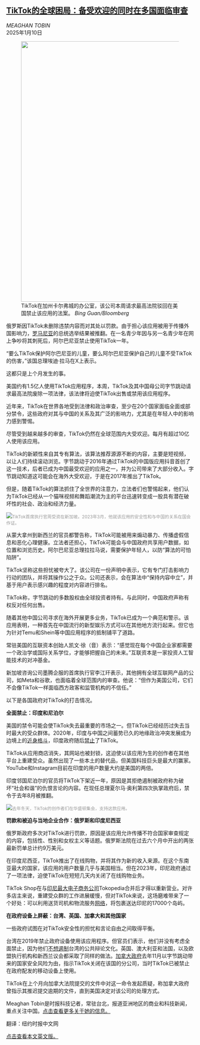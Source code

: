 <!--1736482021000-->
[TikTok的全球困局：备受欢迎的同时在多国面临审查](https://cn.nytimes.com/technology/20250110/tiktok-ban-global-legal-battles/)
------

<address>MEAGHAN TOBIN</address><time pudate="2025-01-10 11:34:24" datetime="2025-01-10 11:34:24">2025年1月10日</time><figure><img src="https://images.weserv.nl/?url=static01.nyt.com/images/2025/01/09/multimedia/09Tiktok-global-gpfh/09Tiktok-global-gpfh-master1050.jpg" width="1050" height="700"><figcaption>TikTok在加州卡尔弗城的办公室，该公司本周请求最高法院驳回在美国禁止该应用的法案。 <cite>Bing Guan/Bloomberg</cite></figcaption></figure><section><p>俄罗斯因TikTok未删除违禁内容而对其处以罚款。由于担心该应用被用于传播外国影响力，<a href="https://www.nytimes.com/2024/12/06/world/europe/romania-election-court.html">罗马尼亚</a>的总统选举结果被推翻。在一名青少年因与另一名青少年在网上争吵将其刺死后，阿尔巴尼亚禁止使用TikTok一年。</p><p>“要么TikTok保护阿尔巴尼亚的儿童，要么阿尔巴尼亚保护自己的儿童不受TikTok的伤害，”该国总理埃迪·拉马在X上表示。</p><p>这都只是上个月发生的事。</p><p>美国约有1.5亿人使用TikTok应用程序，本周，TikTok及其中国母公司字节跳动请求最高法院废除一项法律，该法律将迫使TikTok出售或禁用该应用程序。</p><p>近年来，TikTok在世界各地受到法律和政治审查，至少在20个国家面临全面或部分禁令，这些政府对其与中国的关系及其广泛的影响力，尤其是在年轻人中的影响力感到警惕。</p><p>尽管受到越来越多的审查，TikTok仍然在全球范围内大受欢迎。每月有超过10亿人使用该应用。</p><p>TikTok的新颖性来自其专有算法，该算法推荐源源不断的内容，主要是短视频，以让人们持续滚动浏览。字节跳动于2016年通过TikTok的中国版应用抖音首创了这一技术，后者已成为中国最受欢迎的应用之一，并为公司带来了大部分收入。字节跳动知道这可能会在海外大受欢迎，于是在2017年推出了TikTok。</p><p>但是，随着TikTok的算法抓住了全世界的注意力，立法者们也警惕起来，他们认为TikTok已经从一个猫咪视频和舞蹈潮流为主的平台迅速转变成一股具有潜在破坏性的社会、政治和经济力量。</p><p><img src="https://images.weserv.nl/?url=static01.nyt.com/images/2025/01/09/multimedia/09Tiktok-global-01-cwtb/09Tiktok-global-01-cwtb-master1050.jpg"><small style="color: #999;">TikTok首席执行官周受资在新加坡。2023年3月，他就该应用的安全性和与中国的关系在国会作证。</small></p><p>从蒙大拿州到新西兰的官员都警告称，TikTok可能被用来煽动暴力、传播虚假信息和恶化心理健康。立法者还担心，TikTok可能会与中国政府共享用户数据，如位置和浏览历史。阿尔巴尼亚总理拉拉马说，需要保护年轻人，以防“算法的可怕陷阱”。</p><p>TikTok坚称这些担忧被夸大了。该公司在一份声明中表示，它有专门打击影响力行动的团队，并将其操作公之于众。公司还表示，会在算法中“保持内容中立”，并基于用户表示感兴趣的程度对内容进行排名。</p><p>TikTok称，字节跳动的多数股权由全球投资者持有。与此同时，中国政府声称有权反对任何出售。</p><p>随着其他中国公司寻求在海外开展更多业务，TikTok已成为一个典范和警示。该应用表明，一种首先在中国流行的新型娱乐方式可以在其他地方流行起来。但它也为针对Temu和Shein等中国应用程序的抵制铺平了道路。</p><p>常驻美国的互联资本创始人凯文·徐（音）表示：“感觉现在每个中国企业家都需要一个政治学或国际关系学位，才能够把握自己的未来。”互联资本是一家投资人工智能技术的对冲基金。</p><p>新加坡咨询公司墨腾企服的首席执行官李江玕表示，其他拥有全球互联网产品的公司，如Meta和谷歌，也面临着全球范围内的审查。他说：“但作为美国公司，它们不会像TikTok一样面临西方政客和监管机构的不信任。”</p><p>以下是各国政府对TikTok的打击情况。</p><p><b>全面禁止：印度和尼泊尔</b><b></b></p><p>美国的禁令可能会使TikTok失去最重要的市场之一。但TikTok已经经历过失去当时最大的受众群体。2020年，印度与中国之间蓄势已久的地缘政治冲突发展成为边境上的<a href="https://www.nytimes.com/2020/06/16/world/asia/indian-china-border-clash.html">近身格斗</a>，印度政府随后<a href="https://www.nytimes.com/2024/03/22/business/tiktok-india-ban.html">禁止</a>了TikTok。</p><p>TikTok从应用商店消失，其网站也被封锁，这迫使以该应用为生的创作者在其他平台上重建受众。虽然出现了一些本土的替代品，但美国科技巨头是最大的赢家。YouTube和Instagram目前在印度的用户数量大约是美国的两倍。</p><p>印度邻国尼泊尔的官员将TikTok下架近一年，原因是其拒绝遏制被政府称为破坏“社会和谐”的仇恨言论的内容。在现任总理夏尔马·奥利第四次执掌政府后，禁令于去年8月被推翻。</p><p><img src="https://images.weserv.nl/?url=static01.nyt.com/images/2025/01/09/multimedia/09Tiktok-global-02-cwtb/09Tiktok-global-02-cwtb-master1050.jpg"><small style="color: #999;">去年冬天，TikTok的创作者们在华盛顿集会，支持这款应用。</small></p><p><b>罚款和被迫与当地企业合作：俄罗斯和印度尼西亚</b><b></b></p><p>俄罗斯政府多次对TikTok进行罚款，原因是该应用允许传播不符合国家审查规定的内容，包括性、性别和女权主义等话题。俄罗斯法院在过去六个月中开出的两张最新罚单总计约9万美元。</p><p>在印度尼西亚，TikTok推出了在线购物，并将其作为新的收入来源。在这个东南亚最大的国家，该应用的用户数量几乎与美国相当。但在2023年，印尼政府通过了一项法律，迫使TikTok在短短几天内关闭了在线购物业务。</p><p>TikTok Shop在与<a href="https://www.nytimes.com/2024/10/30/business/tiktok-bytedance-tokopedia-indonesia.html" title="Link: https://www.nytimes.com/2024/10/30/business/tiktok-bytedance-tokopedia-indonesia.html">印尼最大电子商务公司</a>Tokopedia合并后才得以重新营业。对许多店主来说，重建受众群的工作进展缓慢，但对TikTok来说，这场磨难带来了一个好处：可以利用送货司机和物流服务<a href="https://www.nytimes.com/2024/10/30/business/tiktok-indonesia-tokopedia-ecommerce-logistics.html">网络</a>，将包裹送达印尼的17000个岛屿。</p><p><b>在政府设备上屏蔽：台湾、英国、加拿大和其他国家</b><b></b></p><p>一些政府试图在对TikTok安全性的担忧和言论自由之间取得平衡。</p><p>台湾在2019年禁止政府设备使用该应用程序。但官员们表示，他们并没有考虑全面禁止，因为他们<a href="https://cn.nytimes.com/business/20240517/tiktok-taiwan/">不想遏制</a>台湾的公共辩论文化。英国、澳大利亚和法国，以及欧盟执行机构和新西兰议会都采取了同样的做法。<a href="https://www.nytimes.com/2024/11/07/business/canada-tiktok.html">加拿大政府</a>去年11月以字节跳动带来的国家安全风险为由，指示TikTok关闭在该国的分公司，当时TikTok已被禁止在政府配发的移动设备上使用。</p><p>TikTok在上个月向加拿大法院提交的文件中对这一命令发起质疑，称加拿大政府曾指示其推迟提交逾期的文件，直到美国决定对该公司的处理方式。</p></section><footer><p>Meaghan Tobin是时报科技记者，常驻台北，报道亚洲地区的商业和科技新闻，重点关注中国。<a rel="nofollow" target="_blank" href="https://www.nytimes.com/by/meaghan-tobin">点击查看更多关于她的信息。</a></p><p>翻译：纽约时报中文网</p><a rel="nofollow" target="_blank" href="https://www.nytimes.com/2025/01/09/technology/tiktok-ban-global-legal-battles.html">点击查看本文英文版。</a></footer>
